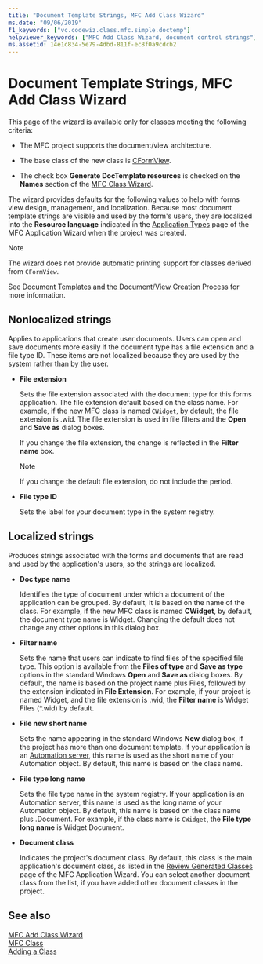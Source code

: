 ```yaml
---
title: "Document Template Strings, MFC Add Class Wizard"
ms.date: "09/06/2019"
f1_keywords: ["vc.codewiz.class.mfc.simple.doctemp"]
helpviewer_keywords: ["MFC Add Class Wizard, document control strings"]
ms.assetid: 14e1c834-5e79-4dbd-811f-ec8f0a9cdcb2
---
```

# Document Template Strings, MFC Add Class Wizard

This page of the wizard is available only for classes meeting the following criteria:

- The MFC project supports the document/view architecture.

- The base class of the new class is [CFormView](../../mfc/reference/cformview-class.md).

- The check box **Generate DocTemplate resources** is checked on the **Names** section of the [MFC Class Wizard](../../mfc/reference/mfc-add-class-wizard.md).

The wizard provides defaults for the following values to help with forms view design, management, and localization. Because most document template strings are visible and used by the form's users, they are localized into the **Resource language** indicated in the [Application Types](../../mfc/reference/application-type-mfc-application-wizard.md) page of the MFC Application Wizard when the project was created.

> [!NOTE]
>  The wizard does not provide automatic printing support for classes derived from `CFormView`.

See [Document Templates and the Document/View Creation Process](../../mfc/document-templates-and-the-document-view-creation-process.md) for more information.

## Nonlocalized strings

Applies to applications that create user documents. Users can open and save documents more easily if the document type has a file extension and a file type ID. These items are not localized because they are used by the system rather than by the user.

- **File extension**

   Sets the file extension associated with the document type for this forms application. The file extension default based on the class name. For example, if the new MFC class is named `CWidget`, by default, the file extension is .wid. The file extension is used in file filters and the **Open** and **Save as** dialog boxes.

   If you change the file extension, the change is reflected in the **Filter name** box.

   > [!NOTE]
   > If you change the default file extension, do not include the period.

- **File type ID**

   Sets the label for your document type in the system registry.

## Localized strings

Produces strings associated with the forms and documents that are read and used by the application's users, so the strings are localized.

- **Doc type name**

   Identifies the type of document under which a document of the application can be grouped. By default, it is based on the name of the class. For example, if the new MFC class is named **CWidget**, by default, the document type name is Widget. Changing the default does not change any other options in this dialog box.

- **Filter name**

   Sets the name that users can indicate to find files of the specified file type. This option is available from the **Files of type** and **Save as type** options in the standard Windows **Open** and **Save as** dialog boxes. By default, the name is based on the project name plus Files, followed by the extension indicated in **File Extension**. For example, if your project is named Widget, and the file extension is .wid, the **Filter name** is Widget Files (*.wid) by default.

- **File new short name**

   Sets the name appearing in the standard Windows **New** dialog box, if the project has more than one document template. If your application is an [Automation server](../../mfc/automation-servers.md), this name is used as the short name of your Automation object. By default, this name is based on the class name.

- **File type long name**

   Sets the file type name in the system registry. If your application is an Automation server, this name is used as the long name of your Automation object. By default, this name is based on the class name plus .Document. For example, if the class name is `CWidget`, the **File type long name** is Widget Document.

- **Document class**

   Indicates the project's document class. By default, this class is the main application's document class, as listed in the [Review Generated Classes](../../mfc/reference/generated-classes-mfc-application-wizard.md) page of the MFC Application Wizard. You can select another document class from the list, if you have added other document classes in the project.

## See also

[MFC Add Class Wizard](../../mfc/reference/mfc-add-class-wizard.md)<br/>
[MFC Class](../../mfc/reference/adding-an-mfc-class.md)<br/>
[Adding a Class](../../ide/adding-a-class-visual-cpp.md)
